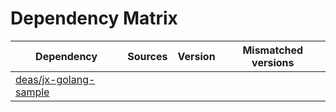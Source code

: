 # Dependency Matrix

Dependency | Sources | Version | Mismatched versions
---------- | ------- | ------- | -------------------
[deas/jx-golang-sample](https://github.com/deas/jx-golang-sample.git) |  | []() | 
